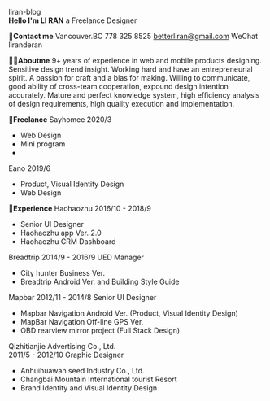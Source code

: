 liran-blog  
**Hello I'm LI RAN**
a Freelance Designer  

**📮Contact me**
Vancouver.BC
778 325 8525
betterliran@gmail.com
WeChat liranderan  

**👨‍💻Aboutme**
9+ years of experience in web and mobile products designing.
Sensitive design trend insight.
Working hard and have an entrepreneurial spirit. A passion for craft and a bias for making.
Willing to communicate, good ability of cross-team cooperation, expound design intention accurately.
Mature and perfect knowledge system, high efficiency analysis of design requirements, high quality execution and implementation.  

**🌈Freelance**
Sayhomee 
2020/3
* Web Design
* Mini program  
* 
Eano 
2019/6 
* Product, Visual Identity Design
* Web Design  

**📌Experience**
Haohaozhu 
2016/10 - 2018/9
* Senior UI Designer 
* Haohaozhu app Ver. 2.0 
* Haohaozhu CRM Dashboard  

Breadtrip
2014/9 - 2016/9   UED Manager
* City hunter Business Ver.
* Breadtrip Android Ver.  and Building Style Guide  

Mapbar
2012/11 - 2014/8 Senior UI Designer
* Mapbar Navigation Android Ver. (Product, Visual Identity Design)
* MapBar Navigation Off-line GPS Ver. 
* OBD rearview mirror project (Full Stack Design)  

Qizhitianjie Advertising Co., Ltd.  
2011/5 - 2012/10  Graphic Designer  
* Anhuihuawan seed Industry Co., Ltd.
* Changbai Mountain International tourist Resort
* Brand Identity and Visual Identity Design
